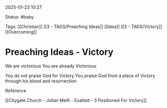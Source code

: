 2025-01-23 10:27

Status: #baby 

Tags: [[Christian]] [[3 - TAGS/Preaching Ideas]] [[Idea]] [[3 - TAGS/Victory]] [[Overcoming]] 

# Preaching Ideas - Victory

We are victorious
You are already Victorious

You do not praise God for Victory
You praise God from a place of Victory through his blood and resurrection

Reference

[[Citygate Church - Julian Melfi - Exalted - 3 Positioned For Victory]]

